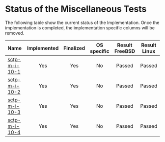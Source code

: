 # Status of the Miscellaneous Tests

The following table show the current status of the Implementation. Once the implementation is completed, the implementation specific columns will be removed.

| Name                                                                                                           | Implemented | Finalized | OS specific | Result FreeBSD | Result Linux |
|:---------------------------------------------------------------------------------------------------------------|:-----------:|:---------:|:-----------:|:--------------:|:------------:|
|[sctp-m-i-10-1](sctp-m-i-10-1.pkt "Handling of an unknown chunk (high order bits 11) bundled with a DATA chunk")| Yes         | Yes       | No          | Passed         | Passed       |
|[sctp-m-i-10-2](sctp-m-i-10-2.pkt "Handling of an unknown chunk (high order bits 00) bundled with a DATA chunk")| Yes         | Yes       | No          | Passed         | Passed       |
|[sctp-m-i-10-3](sctp-m-i-10-3.pkt "Handling of an unknown chunk (high order bits 01) bundled with a DATA chunk")| Yes         | Yes       | No          | Passed         | Passed       |
|[sctp-m-i-10-4](sctp-m-i-10-4.pkt "Handling of an unknown chunk (high order bits 10) bundled with a DATA chunk")| Yes         | Yes       | No          | Passed         | Passed       |
